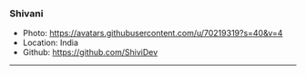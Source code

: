 ### Shivani
- Photo: https://avatars.githubusercontent.com/u/70219319?s=40&v=4
- Location: India
- Github: https://github.com/ShiviDev
***
